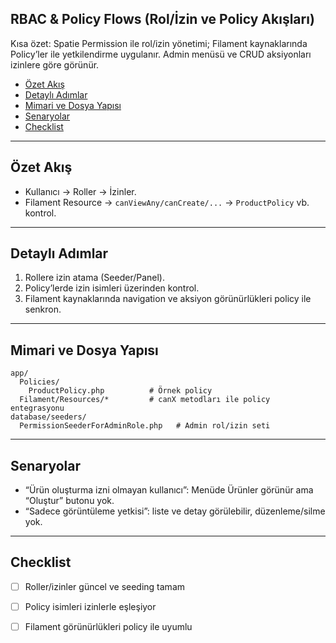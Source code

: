 ## RBAC & Policy Flows (Rol/İzin ve Policy Akışları)

Kısa özet: Spatie Permission ile rol/izin yönetimi; Filament kaynaklarında Policy’ler ile yetkilendirme uygulanır. Admin menüsü ve CRUD aksiyonları izinlere göre görünür.

- [Özet Akış](#özet-akış)
- [Detaylı Adımlar](#detaylı-adımlar)
- [Mimari ve Dosya Yapısı](#mimari-ve-dosya-yapısı)
- [Senaryolar](#senaryolar)
- [Checklist](#checklist)

---

## Özet Akış

- Kullanıcı → Roller → İzinler.
- Filament Resource → `canViewAny/canCreate/...` → `ProductPolicy` vb. kontrol.

---

## Detaylı Adımlar

1) Rollere izin atama (Seeder/Panel).
2) Policy’lerde izin isimleri üzerinden kontrol.
3) Filament kaynaklarında navigation ve aksiyon görünürlükleri policy ile senkron.

---

## Mimari ve Dosya Yapısı

```text
app/
  Policies/
    ProductPolicy.php          # Örnek policy
  Filament/Resources/*         # canX metodları ile policy entegrasyonu
database/seeders/
  PermissionSeederForAdminRole.php   # Admin rol/izin seti
```

---

## Senaryolar

- “Ürün oluşturma izni olmayan kullanıcı”: Menüde Ürünler görünür ama “Oluştur” butonu yok.
- “Sadece görüntüleme yetkisi”: liste ve detay görülebilir, düzenleme/silme yok.

---

## Checklist

- [ ] Roller/izinler güncel ve seeding tamam
- [ ] Policy isimleri izinlerle eşleşiyor
- [ ] Filament görünürlükleri policy ile uyumlu


